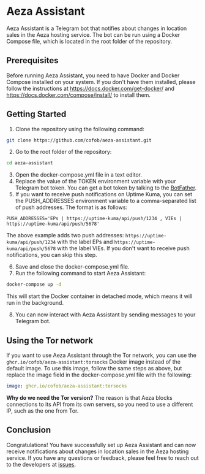 # Aeza Assistant

Aeza Assistant is a Telegram bot that notifies about changes in location sales in the Aeza hosting service. The bot can be run using a Docker Compose file, which is located in the root folder of the repository.

## Prerequisites

Before running Aeza Assistant, you need to have Docker and Docker Compose installed on your system. If you don't have them installed, please follow the instructions at <https://docs.docker.com/get-docker/> and <https://docs.docker.com/compose/install/> to install them.

## Getting Started

1. Clone the repository using the following command:

  ```bash
  git clone https://github.com/cofob/aeza-assistant.git
  ```

2. Go to the root folder of the repository:

  ```bash
  cd aeza-assistant
  ```

3. Open the docker-compose.yml file in a text editor.
4. Replace the value of the TOKEN environment variable with your Telegram bot token. You can get a bot token by talking to the [BotFather](https://t.me/BotFather).
5. If you want to receive push notifications on Uptime Kuma, you can set the PUSH_ADDRESSES environment variable to a comma-separated list of push addresses. The format is as follows:

  ```text
  PUSH_ADDRESSES='EPs | https://uptime-kuma/api/push/1234 , VIEs | https://uptime-kuma/api/push/5678'
  ```

  The above example adds two push addresses: `https://uptime-kuma/api/push/1234` with the label EPs and `https://uptime-kuma/api/push/5678` with the label VIEs. If you don't want to receive push notifications, you can skip this step.

6. Save and close the docker-compose.yml file.
7. Run the following command to start Aeza Assistant:

  ```bash
  docker-compose up -d
  ```

  This will start the Docker container in detached mode, which means it will run in the background.

8. You can now interact with Aeza Assistant by sending messages to your Telegram bot.

## Using the Tor network

If you want to use Aeza Assistant through the Tor network, you can use the `ghcr.io/cofob/aeza-assistant:torsocks` Docker image instead of the default image. To use this image, follow the same steps as above, but replace the image field in the docker-compose.yml file with the following:

```yaml
image: ghcr.io/cofob/aeza-assistant:torsocks
```

**Why do we need the Tor version?** The reason is that Aeza blocks connections to its API from its own servers, so you need to use a different IP, such as the one from Tor.

## Conclusion

Congratulations! You have successfully set up Aeza Assistant and can now receive notifications about changes in location sales in the Aeza hosting service. If you have any questions or feedback, please feel free to reach out to the developers at [issues](https://github.com/cofob/aeza-assistant/issues).
